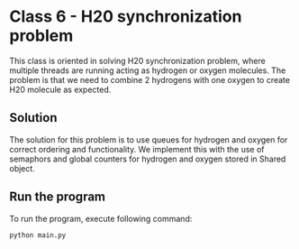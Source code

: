 # Class 6 - H20 synchronization problem
This class is oriented in solving H20 synchronization problem, where multiple threads are running acting as hydrogen or oxygen molecules. The problem is that we need to combine 2 hydrogens with one oxygen to create H20 molecule as expected.

## Solution
The solution for this problem is to use queues for hydrogen and oxygen for correct ordering and functionality. We implement this with the use of semaphors and global counters for hydrogen and oxygen stored in Shared object.

## Run the program
To run the program, execute following command:
```
python main.py
```
